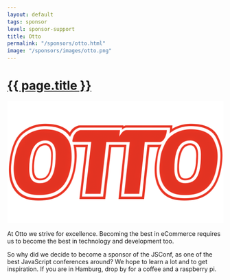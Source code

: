 ```yaml
---
layout: default
tags: sponsor
level: sponsor-support
title: Otto
permalink: "/sponsors/otto.html"
image: "/sponsors/images/otto.png"
---
```


<h1 class="sponsor">
  <a href="{{page.permalink}}">{{ page.title }}</a>
</h1>

<img src="/sponsors/images/otto.png" class="sponsor" />

At Otto we strive for excellence. Becoming the best in eCommerce requires us to become the best in technology and development too.

So why did we decide to become a sponsor of the JSConf, as one of the best JavaScript conferences around? We hope to learn a lot and to get inspiration. If you are in Hamburg, drop by for a coffee and a raspberry pi.
